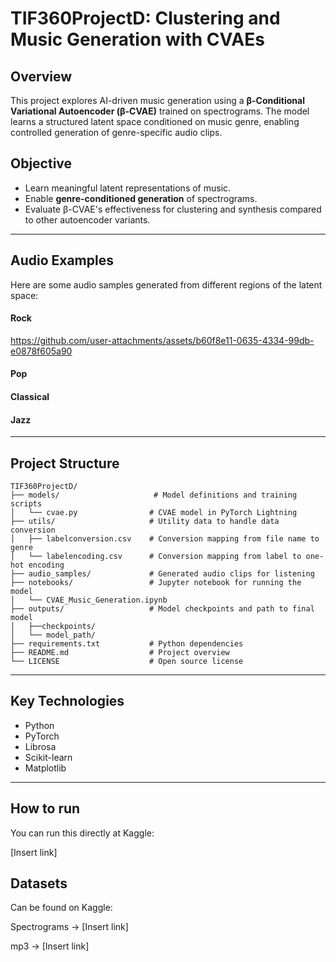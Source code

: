 # TIF360ProjectD: Clustering and Music Generation with CVAEs

## Overview

This project explores AI-driven music generation using a **β-Conditional Variational Autoencoder (β-CVAE)** trained on spectrograms. The model learns a structured latent space conditioned on music genre, enabling controlled generation of genre-specific audio clips.

## Objective

- Learn meaningful latent representations of music.
- Enable **genre-conditioned generation** of spectrograms.
- Evaluate β-CVAE's effectiveness for clustering and synthesis compared to other autoencoder variants.

---

## Audio Examples

Here are some audio samples generated from different regions of the latent space:
#### Rock


https://github.com/user-attachments/assets/b60f8e11-0635-4334-99db-e0878f605a90


#### Pop

#### Classical

#### Jazz

---

## Project Structure

```
TIF360ProjectD/
├── models/                     # Model definitions and training scripts
│   └── cvae.py                # CVAE model in PyTorch Lightning
├── utils/                     # Utility data to handle data conversion
│   ├── labelconversion.csv    # Conversion mapping from file name to genre
│   └── labelencoding.csv      # Conversion mapping from label to one-hot encoding
├── audio_samples/             # Generated audio clips for listening
├── notebooks/                 # Jupyter notebook for running the model
│   └── CVAE_Music_Generation.ipynb
├── outputs/                   # Model checkpoints and path to final model
│   ├──checkpoints/
│   └── model_path/
├── requirements.txt           # Python dependencies
├── README.md                  # Project overview
└── LICENSE                    # Open source license
```

---

## Key Technologies

- Python
- PyTorch
- Librosa
- Scikit-learn
- Matplotlib 

---

## How to run

You can run this directly at Kaggle:

[Insert link]

## Datasets

Can be found on Kaggle:

Spectrograms -> [Insert link]

mp3 -> [Insert link]


